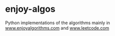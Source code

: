 # enjoy-algos
Python implementations of the algorithms mainly in www.enjoyalgorithms.com and www.leetcode.com
